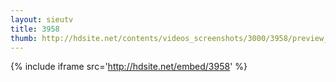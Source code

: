 ```yaml
---
layout: sieutv
title: 3958
thumb: http://hdsite.net/contents/videos_screenshots/3000/3958/preview_360p.mp4.jpg
---
```

{% include iframe src='http://hdsite.net/embed/3958' %}
 
